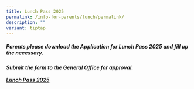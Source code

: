 ```yaml
---
title: Lunch Pass 2025
permalink: /info-for-parents/lunch/permalink/
description: ""
variant: tiptap
---
```

<h5>Parents please download the Application for Lunch Pass 2025 and fill up the necessary.</h5>
<h5>Submit the form to the General Office for approval.<br><br><a href="/files/Lunch Pass/Application_for_Lunch_Pass_2025.pdf" rel="noopener nofollow" target="_blank">Lunch Pass 2025</a></h5>
<p></p>